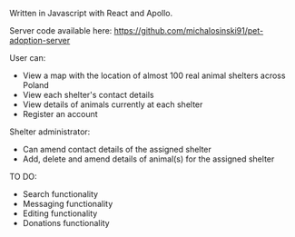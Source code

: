 Written in Javascript with React and Apollo.


Server code available here: https://github.com/michalosinski91/pet-adoption-server

User can:
- View a map with the location of almost 100 real animal shelters across Poland
- View each shelter's contact details
- View details of animals currently at each shelter
- Register an account

Shelter administrator:
 - Can amend contact details of the assigned shelter
- Add, delete and amend details of animal(s) for the assigned shelter

TO DO:
- Search functionality
- Messaging functionality
- Editing functionality
- Donations functionality
